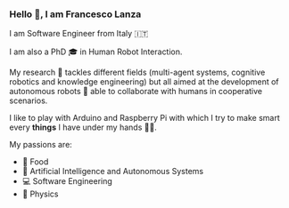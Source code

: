 ### Hello 👋, I am Francesco Lanza

I am Software Engineer from Italy 🇮🇹

I am also a PhD 🎓 in Human Robot Interaction. 

My research 🔬 tackles different fields (multi-agent systems, cognitive robotics and knowledge engineering) but all aimed at the development of autonomous robots 🤖 able to collaborate with humans in cooperative scenarios.

I like to play with Arduino and Raspberry Pi with which I try to make smart every **things** I have under my hands 🤲🏻.

My passions are:
- 🍕 Food 
- 🤖 Artificial Intelligence and Autonomous Systems
- 💻 Software Engineering
- 🔬 Physics
